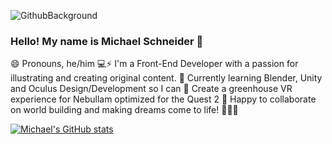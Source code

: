 ![GithubBackground](https://user-images.githubusercontent.com/21366524/99309620-fc2aff80-2816-11eb-955b-c4039396f024.jpg)

### Hello! My name is Michael Schneider 👋
😄 Pronouns, he/him 
💻⚡ I'm a Front-End Developer with a passion for illustrating and creating original content.
🔭 Currently learning Blender, Unity and Oculus Design/Development so I can
🌱 Create a greenhouse VR experience for Nebullam optimized for the Quest 2
👯 Happy to collaborate on world building and making dreams come to life! 🚀🚀🚀

[![Michael's GitHub stats](https://github-readme-stats.vercel.app/api?username=mschneider247&show_icons=true&theme=tokyonight)](https://github.com/mschneider247/github-readme-stats)



<!-- **mschneider247/mschneider247** is a ✨ _special_ ✨ repository because its `README.md` (this file) appears on your GitHub profile.
